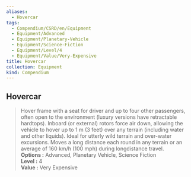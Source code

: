 ```yaml
---
aliases:
  - Hovercar
tags:
  - Compendium/CSRD/en/Equipment
  - Equipment/Advanced
  - Equipment/Planetary-Vehicle
  - Equipment/Science-Fiction
  - Equipment/Level/4
  - Equipment/Value/Very-Expensive
title: Hovercar
collection: Equipment
kind: Compendium
---
```

## Hovercar  
  
>Hover frame with a seat for driver and up to four other passengers, often open to the environment (luxury versions have retractable hardtops). Inboard (or external) rotors force air down, allowing the vehicle to hover up to 1 m (3 feet) over any terrain (including water and other liquids). Ideal for utterly wild terrain and over-water excursions. Moves a long distance each round in any terrain or an average of 160 km/h (100 mph) during longdistance travel.  
> **Options :** Advanced, Planetary Vehicle, Science Fiction  
> **Level :** 4  
> **Value :** Very Expensive